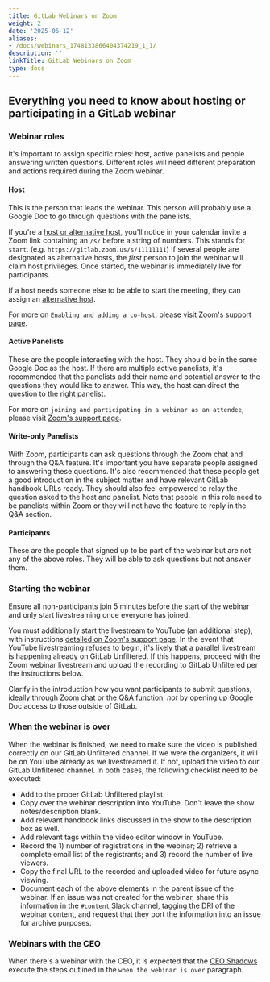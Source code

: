 ```yaml
---
title: GitLab Webinars on Zoom
weight: 2
date: '2025-06-12'
aliases:
- /docs/webinars_1748133866404374219_1_1/
description: ''
linkTitle: GitLab Webinars on Zoom
type: docs
---
```


## Everything you need to know about hosting or participating in a GitLab webinar

### Webinar roles

It's important to assign specific roles: host, active panelists and people answering written questions. Different roles will need different preparation and actions required during the Zoom webinar.

#### Host

This is the person that leads the webinar. This person will probably use a Google Doc to go through questions with the panelists.

If you're a [host or alternative host](https://support.zoom.com/hc/en/article?id=zm_kb&sysparm_article=KB0065164), you'll notice in your calendar invite a Zoom link containing an `/s/` before a string of numbers. This stands for `start`. (e.g. `https://gitlab.zoom.us/s/11111111`) If several people are designated as alternative hosts, the *first* person to join the webinar will claim host privileges. Once started, the webinar is immediately live for participants.

If a host needs someone else to be able to start the meeting, they can assign an [alternative host](https://support.zoom.com/hc/en/article?id=zm_kb&sysparm_article=KB0067027).

For more on `Enabling and adding a co-host`, please visit [Zoom's support page](https://support.zoom.com/hc/en/article?id=zm_kb&sysparm_article=KB0066640).

#### Active Panelists

These are the people interacting with the host. They should be in the same Google Doc as the host. If there are multiple active panelists, it's recommended that the panelists add their name and potential answer to the questions they would like to answer. This way, the host can direct the question to the right panelist.

For more on `joining and participating in a webinar as an attendee`, please visit [Zoom's support page](https://support.zoom.com/hc/en/article?id=zm_kb&sysparm_article=KB0064143#h_5726ffaa-e780-44d8-aa8c-f0d05a7a7a5e).

#### Write-only Panelists

With Zoom, participants can ask questions through the Zoom chat and through the Q&A feature. It's important you have separate people assigned to answering these questions. It's also recommended that these people get a good introduction in the subject matter and have relevant GitLab handbook URLs ready. They should also feel empowered to relay the question asked to the host and panelist. Note that people in this role need to be panelists within Zoom or they will not have the feature to reply in the Q&A section.

#### Participants

These are the people that signed up to be part of the webinar but are not any of the above roles. They will be able to ask questions but not answer them.

### Starting the webinar

Ensure all non-participants join 5 minutes before the start of the webinar and only start livestreaming once everyone has joined.

You must additionally start the livestream to YouTube (an additional step), with instructions [detailed on Zoom's support page](https://support.zoom.com/hc/en/article?id=zm_kb&sysparm_article=KB0062284). In the event that YouTube livestreaming refuses to begin, it's likely that a parallel livestream is happening already on GitLab Unfiltered. If this happens, proceed with the Zoom webinar livestream and upload the recording to GitLab Unfiltered per the instructions below.

Clarify in the introduction how you want participants to submit questions, ideally through Zoom chat or the [Q&A function](https://support.zoom.com/hc/en/article?id=zm_kb&sysparm_article=KB0064380), *not* by opening up Google Doc access to those outside of GitLab.

### When the webinar is over

When the webinar is finished, we need to make sure the video is published correctly on our GitLab Unfiltered channel. If we were the organizers, it will be on YouTube already as we livestreamed it. If not, upload the video to our GitLab Unfiltered channel. In both cases, the following checklist need to be executed:

- Add to the proper GitLab Unfiltered playlist.
- Copy over the webinar description into YouTube. Don't leave the show notes/description blank.
- Add relevant handbook links discussed in the show to the description box as well.
- Add relevant tags within the video editor window in YouTube.
- Record the 1) number of registrations in the webinar; 2) retrieve a complete email list of the registrants; and 3) record the number of live viewers.
- Copy the final URL to the recorded and uploaded video for future async viewing.
- Document each of the above elements in the parent issue of the webinar. If an issue was not created for the webinar, share this information in the `#content` Slack channel, tagging the DRI of the webinar content, and request that they port the information into an issue for archive purposes.

### Webinars with the CEO

When there's a webinar with the CEO, it is expected that the [CEO Shadows](/handbook/ceo/shadow/) execute the steps outlined in the `when the webinar is over` paragraph.
